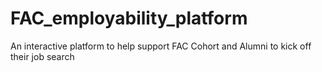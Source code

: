 # FAC_employability_platform
An interactive platform to help support FAC Cohort and Alumni to kick off their job search
